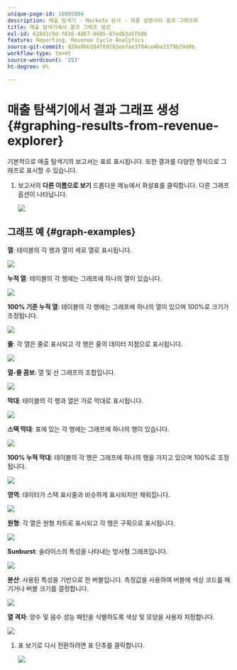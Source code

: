 ```yaml
---
unique-page-id: 10095084
description: 매출 탐색기 - Marketo 문서 - 제품 설명서의 결과 그래프화
title: 매출 탐색기에서 결과 그래프 생성
exl-id: 628d1c9d-f636-4d67-8685-87edb3a5fb8b
feature: Reporting, Revenue Cycle Analytics
source-git-commit: d20a9bb584f69282eefae3704ce4be2179b29d0b
workflow-type: tm+mt
source-wordcount: '253'
ht-degree: 0%

---
```


# 매출 탐색기에서 결과 그래프 생성 {#graphing-results-from-revenue-explorer}

기본적으로 매출 탐색기의 보고서는 표로 표시됩니다. 또한 결과를 다양한 형식으로 그래프로 표시할 수 있습니다.

1. 보고서의 **다른 이름으로 보기** 드롭다운 메뉴에서 화살표를 클릭합니다. 다른 그래프 옵션이 나타납니다.

   ![](assets/one-1.png)

## 그래프 예 {#graph-examples}

**열**: 테이블의 각 행과 열이 세로 열로 표시됩니다.

![](assets/column.png)

**누적 열**: 테이블의 각 행에는 그래프에 하나의 열이 있습니다.

![](assets/stacked-column.png)

**100% 기준 누적 열**: 테이블의 각 행에는 그래프에 하나의 열이 있으며 100%로 크기가 조정됩니다.

![](assets/100-stacked-column.png)

**줄**: 각 열은 줄로 표시되고 각 행은 줄의 데이터 지점으로 표시됩니다.

![](assets/line.png)

**열-줄 콤보**: 열 및 선 그래프의 조합입니다.

![](assets/column-line-combo.png)

**막대**: 테이블의 각 행과 열은 가로 막대로 표시됩니다.

![](assets/bar.png)

**스택 막대**: 표에 있는 각 행에는 그래프에 하나의 행이 있습니다.

![](assets/stacked-bar.png)

**100% 누적 막대**: 테이블의 각 행은 그래프에 하나의 행을 가지고 있으며 100%로 조정됩니다.

![](assets/100-stacked-bar.png)

**영역**: 데이터가 스택 표시줄과 비슷하게 표시되지만 채워집니다.

![](assets/area.png)

**원형**: 각 열은 원형 차트로 표시되고 각 행은 구획으로 표시됩니다.

![](assets/pie.png)

**Sunburst**: 슬라이스의 특성을 나타내는 방사형 그래프입니다.

![](assets/sunburst.png)

**분산**: 사용된 특성을 기반으로 한 버블입니다. 측정값을 사용하여 버블에 색상 코드를 매기거나 버블 크기를 결정합니다.

![](assets/scatter.png)

**열 격자**: 양수 및 음수 성능 패턴을 식별하도록 색상 및 모양을 사용자 지정합니다.

![](assets/heat-grid.png)

1. 표 보기로 다시 전환하려면 표 단추를 클릭합니다.

   ![](assets/two-1.png)
